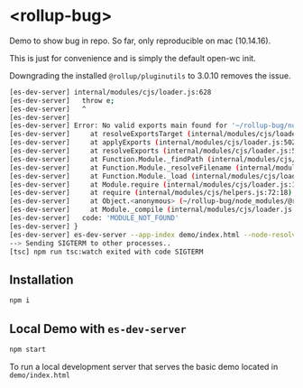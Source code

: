 # \<rollup-bug>

Demo to show bug in repo. So far, only reproducible on mac (10.14.16).

This is just for convenience and is simply the default open-wc init.

Downgrading the installed `@rollup/pluginutils` to 3.0.10 removes the issue.

```bash
[es-dev-server] internal/modules/cjs/loader.js:628
[es-dev-server]   throw e;
[es-dev-server]   ^
[es-dev-server] 
[es-dev-server] Error: No valid exports main found for '~/rollup-bug/node_modules/@rollup/pluginutils'
[es-dev-server]     at resolveExportsTarget (internal/modules/cjs/loader.js:625:9)
[es-dev-server]     at applyExports (internal/modules/cjs/loader.js:502:14)
[es-dev-server]     at resolveExports (internal/modules/cjs/loader.js:551:12)
[es-dev-server]     at Function.Module._findPath (internal/modules/cjs/loader.js:657:22)
[es-dev-server]     at Function.Module._resolveFilename (internal/modules/cjs/loader.js:960:27)
[es-dev-server]     at Function.Module._load (internal/modules/cjs/loader.js:855:27)
[es-dev-server]     at Module.require (internal/modules/cjs/loader.js:1033:19)
[es-dev-server]     at require (internal/modules/cjs/helpers.js:72:18)
[es-dev-server]     at Object.<anonymous> (~/rollup-bug/node_modules/@rollup/plugin-node-resolve/dist/index.js:11:19)
[es-dev-server]     at Module._compile (internal/modules/cjs/loader.js:1144:30) {
[es-dev-server]   code: 'MODULE_NOT_FOUND'
[es-dev-server] }
[es-dev-server] es-dev-server --app-index demo/index.html --node-resolve --open --watch exited with code 1
--> Sending SIGTERM to other processes..
[tsc] npm run tsc:watch exited with code SIGTERM

```

## Installation
```bash
npm i
```

## Local Demo with `es-dev-server`
```bash
npm start
```
To run a local development server that serves the basic demo located in `demo/index.html`
